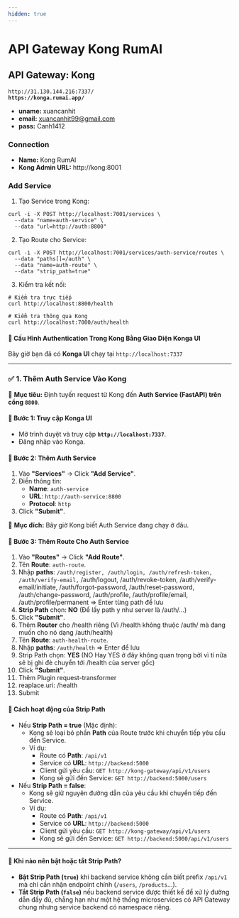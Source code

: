```yaml
---
hidden: true
---
```


# API Gateway Kong RumAI

## API Gateway: Kong

<pre><code>http://31.130.144.216:7337/
<strong>https://konga.rumai.app/
</strong></code></pre>

* **uname:** xuancanhit
* **email:** xuancanhit99@gmail.com
* **pass:** Canh1412

### Connection

* **Name:** Kong RumAI
* **Kong Admin URL:** http://kong:8001

### Add Service

1. Tạo Service trong Kong:

```
curl -i -X POST http://localhost:7001/services \
  --data "name=auth-service" \
  --data "url=http://auth:8800"
```

2. Tạo Route cho Service:

```
curl -i -X POST http://localhost:7001/services/auth-service/routes \
  --data "paths[]=/auth" \
  --data "name=auth-route" \
  --data "strip_path=true"
```

3. Kiểm tra kết nối:

```
# Kiểm tra trực tiếp
curl http://localhost:8800/health

# Kiểm tra thông qua Kong
curl http://localhost:7000/auth/health
```

#### 🚀 **Cấu Hình Authentication Trong Kong Bằng Giao Diện Konga UI**

Bây giờ bạn đã có **Konga UI** chạy tại `http://localhost:7337`

***

### ✅ **1. Thêm Auth Service Vào Kong**

📌 **Mục tiêu:** Định tuyến request từ Kong đến **Auth Service (FastAPI) trên cổng `8800`**.

#### **🔹 Bước 1: Truy cập Konga UI**

* Mở trình duyệt và truy cập **`http://localhost:7337`**.
* Đăng nhập vào Konga.

#### **🔹 Bước 2: Thêm Auth Service**

1. Vào **"Services"** → Click **"Add Service"**.
2. Điền thông tin:
   * **Name**: `auth-service`
   * **URL**: `http://auth-service:8800`
   * **Protocol**: `http`
3. Click **"Submit"**.

📌 **Mục đích:** Bây giờ Kong biết Auth Service đang chạy ở đâu.

#### **🔹 Bước 3: Thêm Route Cho Auth Service**

1. Vào **"Routes"** → Click **"Add Route"**.
2. Tên **Route**: `auth-route`.
3. Nhập **paths**: `/auth/register, /auth/login, /auth/refresh-token, /auth/verify-email,` /auth/logout, /auth/revoke-token,  /auth/verify-email/initiate, /auth/forgot-password, /auth/reset-password, /auth/change-password, /auth/profile, /auth/profile/email, /auth/profile/permanent  ⇒ Enter từng path để lưu
4. **Strip Path** chọn: **NO** (Để lấy path y như server là /auth/...)
5. Click **"Submit"**.
6. Thêm **Router** cho /health riêng (Vì /health không thuộc /auth/ mà đang muốn cho nó dạng /auth/health)
7. Tên **Route**: `auth-health-route`.
8. Nhập **paths**: `/auth/health` ⇒ Enter để lưu
9. Strip Path chọn: **YES** (NO Hay YES ở đây không quan trọng bởi vì tí nữa sẽ bị ghi đè chuyển tới /health của server gốc)
10. Click **"Submit"**.
11. Thêm Plugin request-transformer
12. reaplace.uri: /health
13. Submit

#### 🔹 **Cách hoạt động của Strip Path**

* Nếu **Strip Path = true** (Mặc định):
  * Kong sẽ loại bỏ phần **Path** của Route trước khi chuyển tiếp yêu cầu đến Service.
  * Ví dụ:
    * Route có **Path**: `/api/v1`
    * Service có **URL**: `http://backend:5000`
    * Client gửi yêu cầu: `GET http://kong-gateway/api/v1/users`
    * Kong sẽ gửi đến Service: `GET http://backend:5000/users`
* Nếu **Strip Path = false**:
  * Kong sẽ giữ nguyên đường dẫn của yêu cầu khi chuyển tiếp đến Service.
  * Ví dụ:
    * Route có **Path**: `/api/v1`
    * Service có **URL**: `http://backend:5000`
    * Client gửi yêu cầu: `GET http://kong-gateway/api/v1/users`
    * Kong sẽ gửi đến Service: `GET http://backend:5000/api/v1/users`

***

#### 🔹 **Khi nào nên bật hoặc tắt Strip Path?**

* **Bật Strip Path (`true`)** khi backend service không cần biết prefix `/api/v1` mà chỉ cần nhận endpoint chính (`/users`, `/products`...).
* **Tắt Strip Path (`false`)** nếu backend service được thiết kế để xử lý đường dẫn đầy đủ, chẳng hạn như một hệ thống microservices có API Gateway chung nhưng service backend có namespace riêng.

